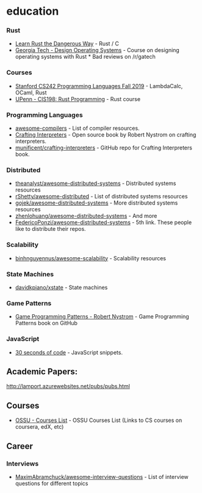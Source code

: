 # education


### Rust
* [Learn Rust the Dangerous Way](http://cliffle.com/p/dangerust/) - Rust / C
* [Georgia Tech - Design Operating Systems](https://tc.gts3.org/cs3210/2020/spring/cal.html) - Course on designing operating systems with Rust * Bad reviews on /r/gatech

### Courses

* [Stanford CS242 Programming Languages Fall 2019](http://cs242.stanford.edu/f19/) - LambdaCalc, OCaml, Rust
* [UPenn - CIS198: Rust Programming](http://cis198-2016s.github.io/schedule/) - Rust course 


### Programming Languages
* [awesome-compilers](https://github.com/aalhour/awesome-compilers) - List of compiler resources.
* [Crafting Interpreters](http://www.craftinginterpreters.com/) - Open source book by Robert Nystrom on crafting interpreters.
* [munificent/crafting-interpreters](https://github.com/munificent/craftinginterpreters) - GitHub repo for Crafting Interpreters book.


### Distributed
* [theanalyst/awesome-distributed-systems](https://github.com/theanalyst/awesome-distributed-systems) - Distributed systems resources
* [rShetty/awesome-distributed](https://github.com/rShetty/awesome-distributed-systems) - List of distributed systems resources
* [gojek/awesome-distributed-systems](https://github.com/gojek/awesome-distributed-systems) - More distributed systems resources
* [zhenlohuang/awesome-distributed-systems](https://github.com/zhenlohuang/awesome-distributed-systems) - And more
* [FedericoPonzi/awesome-distributed-systems](https://github.com/FedericoPonzi/awesome-distributed-systems) - 5th link. These people like to distribute their repos.

### Scalability
* [binhnguyennus/awesome-scalability](https://github.com/binhnguyennus/awesome-scalability) - Scalability resources


### State Machines
* [davidkpiano/xstate](https://github.com/davidkpiano/xstate) - State machines


### Game Patterns
* [Game Programming Patterns - Robert Nystrom](https://github.com/munificent/game-programming-patterns) - Game Programming Patterns book on GitHub


### JavaScript
* [30 seconds of code](https://github.com/30-seconds/30-seconds-of-code) - JavaScript snippets.


## Academic Papers:

http://lamport.azurewebsites.net/pubs/pubs.html


## Courses
* [OSSU - Courses List](https://github.com/ossu/computer-science) - OSSU Courses List (Links to CS courses on coursera, edX, etc)


## Career

### Interviews
* [MaximAbramchuck/awesome-interview-questions](https://github.com/MaximAbramchuck/awesome-interview-questions) - List of interview questions for different topics
